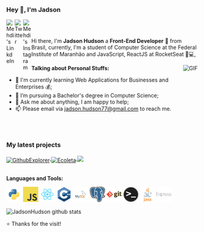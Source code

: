 ### Hey 👋, I'm Jadson

<a href="https://www.linkedin.com/">
  <img align="left" alt="Mehdi's LinkdeIn" width="22px" src="https://cdn.jsdelivr.net/npm/simple-icons@v3/icons/linkedin.svg" />
</a>
<a href="https://twitter.com/jadson__hudson">
  <img align="left" alt="Twitter" width="22px" src="https://cdn.jsdelivr.net/npm/simple-icons@v3/icons/twitter.svg" />
</a>
<a href="https://www.instagram.com/jadsonhudson/">
  <img align="left" alt="Mehdi's Instagram" width="22px" src="https://cdn.jsdelivr.net/npm/simple-icons@v3/icons/instagram.svg" />
</a>

<br />
<br />

Hi there, I'm **Jadson Hudson** a **Front-End Developer** 🚀 from Brasil, currently, I'm a student of Computer Science at the Federal Institute of Maranhão and JavaScript, ReactJS at RocketSeat  📱💻,

  <img align="right" alt="GIF" src="https://i.pinimg.com/originals/e4/26/70/e426702edf874b181aced1e2fa5c6cde.gif" />

**Talking about Personal Stuffs:**

- 🌱 I'm currently learning Web Applications for Businesses and Enterprises 💰; 
- 💼 I’m pursuing a Bachelor's degree in Computer Science;
- 💬 Ask me about anything, I am happy to help;
- 📫 Please email via jadson.hudson77@gmail.com to reach me.

<br />
<br />

### My latest projects

<a href="https://github.com/Mendaccium/GitExplorer">
  <img align="middle" src="https://github-readme-stats.vercel.app/api/pin/?username=JadsonHudson&repo=Be-The-Hero" alt="GithubExplorer" />
</a>
<a href="https://github.com/Mendaccium/Go-Finances-Web">
  <img align="middle" src="https://github-readme-stats.vercel.app/api/pin/?username=JadsonHudson&repo=Ecoleta" alt="Ecoleta" />
</a>

<a href="https://github.com/JadsonHudson">
  <img align="center" src="https://github-readme-stats.vercel.app/api/top-langs/?username=JadsonHudson&show_icons=true&hide_border=true&hide=glsl,python" />
</a>

<br />
<br />

**Languages and Tools:**  

<code><img height="40" src="https://raw.githubusercontent.com/github/explore/80688e429a7d4ef2fca1e82350fe8e3517d3494d/topics/python/python.png"></code>
<code><img height="40" src="https://raw.githubusercontent.com/github/explore/80688e429a7d4ef2fca1e82350fe8e3517d3494d/topics/javascript/javascript.png"></code>
<code><img height="40" src="https://raw.githubusercontent.com/github/explore/80688e429a7d4ef2fca1e82350fe8e3517d3494d/topics/react/react.png"></code>
<code><img height="40" src="https://raw.githubusercontent.com/github/explore/80688e429a7d4ef2fca1e82350fe8e3517d3494d/topics/cpp/cpp.png"></code>
<code><img height="40" src="https://raw.githubusercontent.com/github/explore/80688e429a7d4ef2fca1e82350fe8e3517d3494d/topics/mysql/mysql.png"></code>
<code><img height="40" src="https://raw.githubusercontent.com/github/explore/80688e429a7d4ef2fca1e82350fe8e3517d3494d/topics/postgresql/postgresql.png"></code>
<code><img height="40" src="https://raw.githubusercontent.com/github/explore/80688e429a7d4ef2fca1e82350fe8e3517d3494d/topics/git/git.png"></code>
<code><img height="40" src="https://raw.githubusercontent.com/github/explore/80688e429a7d4ef2fca1e82350fe8e3517d3494d/topics/terminal/terminal.png"></code>
<code><img height="40" src="https://raw.githubusercontent.com/github/explore/80688e429a7d4ef2fca1e82350fe8e3517d3494d/topics/java/java.png"></code>
<code><img height="40" src="https://raw.githubusercontent.com/github/explore/80688e429a7d4ef2fca1e82350fe8e3517d3494d/topics/express/express.png"></code>

![JadsonHudson github stats](https://github-readme-stats.vercel.app/api?username=JadsonHudson&show_icons=true&hide_border=true)

⭐️ Thanks for the visit!
